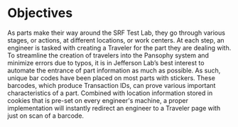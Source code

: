 # Objectives

As parts make their way around the SRF Test Lab, they go through various stages, or actions, at different locations, or work centers. At each step, an engineer is tasked with creating a Traveler for the part they are dealing with. To streamline the creation of travelers into the Pansophy system and minimize errors due to typos, it is in Jefferson Lab’s best interest to automate the entrance of part information as much as possible. As such, unique bar codes have been placed on most parts with stickers. These barcodes, which produce Transaction IDs, can prove various important characteristics of a part. Combined with location information stored in cookies that is pre-set on every engineer's machine, a proper implementation will instantly redirect an engineer to a Traveler page with just on scan of a barcode.
